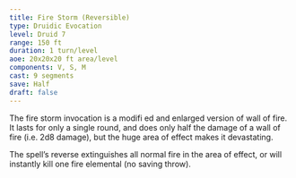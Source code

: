 ```yaml
---
title: Fire Storm (Reversible)
type: Druidic Evocation
level: Druid 7
range: 150 ft
duration: 1 turn/level
aoe: 20x20x20 ft area/level
components: V, S, M
cast: 9 segments
save: Half
draft: false
---
```


The fire storm invocation is a modifi ed and enlarged version of wall of fire. It lasts for only a single round, and does only half the damage of a wall of fire (i.e. 2d8 damage), but the huge area of effect makes it devastating.

The spell’s reverse extinguishes all normal fire in the area of effect, or will instantly kill one fire elemental (no saving throw).
